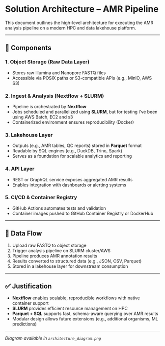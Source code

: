 # Solution Architecture – AMR Pipeline

This document outlines the high-level architecture for executing the AMR analysis pipeline on a modern HPC and data lakehouse platform.

---

## 🧱 Components

### 1. **Object Storage (Raw Data Layer)**
- Stores raw Illumina and Nanopore FASTQ files
- Accessible via POSIX paths or S3-compatible APIs (e.g., MinIO, AWS S3)

### 2. **Ingest & Analysis (Nextflow + SLURM)**
- Pipeline is orchestrated by **Nextflow**
- Jobs scheduled and parallelized using **SLURM**, but for testing I've been using AWS Batch, EC2 and s3
- Containerized environment ensures reproducibility (Docker)

### 3. **Lakehouse Layer**
- Outputs (e.g., AMR tables, QC reports) stored in **Parquet** format
- Readable by SQL engines (e.g., DuckDB, Trino, Spark)
- Serves as a foundation for scalable analytics and reporting

### 4. **API Layer**
- REST or GraphQL service exposes aggregated AMR results
- Enables integration with dashboards or alerting systems

### 5. **CI/CD & Container Registry**
- GitHub Actions automates tests and validation
- Container images pushed to GitHub Container Registry or DockerHub

---

## 🔄 Data Flow

1. Upload raw FASTQ to object storage
2. Trigger analysis pipeline on SLURM cluster/AWS
3. Pipeline produces AMR annotation results
4. Results converted to structured data (e.g., JSON, CSV, Parquet)
5. Stored in a lakehouse layer for downstream consumption

---

## ✅ Justification

- **Nextflow** enables scalable, reproducible workflows with native container support
- **SLURM** provides efficient resource management on HPC
- **Parquet + SQL** supports fast, schema-aware querying over AMR results
- Modular design allows future extensions (e.g., additional organisms, ML predictions)

---

*Diagram available in `architecture_diagram.png`*

 
